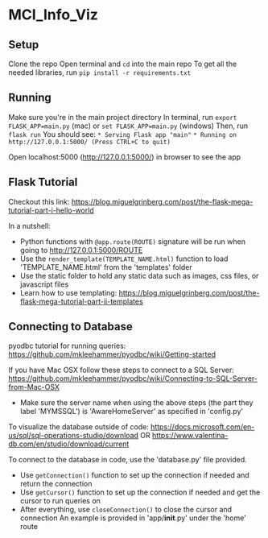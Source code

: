 # MCI_Info_Viz

## Setup
Clone the repo
Open terminal and `cd` into the main repo
To get all the needed libraries, run `pip install -r requirements.txt`

## Running
Make sure you're in the main project directory
In terminal, run `export FLASK_APP=main.py` (mac) or `set FLASK_APP=main.py` (windows)
Then, run `flask run`
You should see:
`* Serving Flask app "main"`
`* Running on http://127.0.0.1:5000/ (Press CTRL+C to quit)`

Open localhost:5000 (http://127.0.0.1:5000/) in browser to see the app

## Flask Tutorial
Checkout this link: https://blog.miguelgrinberg.com/post/the-flask-mega-tutorial-part-i-hello-world

In a nutshell:
- Python functions with `@app.route(ROUTE)` signature will be run when going to http://127.0.0.1:5000/ROUTE
- Use the `render_template(TEMPLATE_NAME.html)` function to load 'TEMPLATE_NAME.html' from the 'templates' folder
- Use the static folder to hold any static data such as images, css files, or javascript files
- Learn how to use templating: https://blog.miguelgrinberg.com/post/the-flask-mega-tutorial-part-ii-templates

## Connecting to Database
pyodbc tutorial for running queries: https://github.com/mkleehammer/pyodbc/wiki/Getting-started

If you have Mac OSX follow these steps to connect to a SQL Server: https://github.com/mkleehammer/pyodbc/wiki/Connecting-to-SQL-Server-from-Mac-OSX
- Make sure the server name when using the above steps (the part they label 'MYMSSQL') is 'AwareHomeServer' as specified in 'config.py'

To visualize the database outside of code:
https://docs.microsoft.com/en-us/sql/sql-operations-studio/download
OR
https://www.valentina-db.com/en/studio/download/current

To connect to the database in code, use the 'database.py' file provided.
- Use `getConnection()` function to set up the connection if needed and return the connection
- Use `getCursor()` function to set up the connection if needed and get the cursor to run queries on
- After everything, use `closeConnection()` to close the cursor and connection
An example is provided in 'app/__init__.py' under the 'home' route

